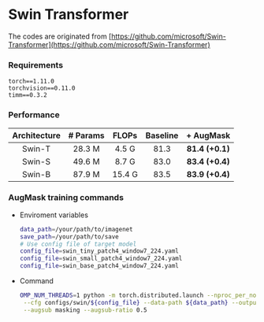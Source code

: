 # Swin Transformer

The codes are originated from [https://github.com/microsoft/Swin-Transformer](https://github.com/microsoft/Swin-Transformer)


### Requirements
```angular2html
torch==1.11.0
torchvision==0.11.0
timm==0.3.2
```

### Performance

| Architecture | # Params | FLOPs | Baseline |    + AugMask    |
| :---: | :---: | :---: | :---: |:---------------:|
| Swin-T | 28.3 M | 4.5 G | 81.3 | **81.4 (+0.1)** |
| Swin-S | 49.6 M | 8.7 G | 83.0 | **83.4 (+0.4)** |
| Swin-B | 87.9 M | 15.4 G | 83.5 | **83.9 (+0.4)** |

### AugMask training commands
- Enviroment variables
  ```bash
  data_path=/your/path/to/imagenet
  save_path=/your/path/to/save
  # Use config file of target model
  config_file=swin_tiny_patch4_window7_224.yaml
  config_file=swin_small_patch4_window7_224.yaml
  config_file=swin_base_patch4_window7_224.yaml
  ```

- Command
    ```bash
    OMP_NUM_THREADS=1 python -m torch.distributed.launch --nproc_per_node=8 --nnodes=1 main.py \
     --cfg configs/swin/${config_file} --data-path ${data_path} --output ${save_path} --batch-size 128 \
     --augsub masking --augsub-ratio 0.5 
    ```
